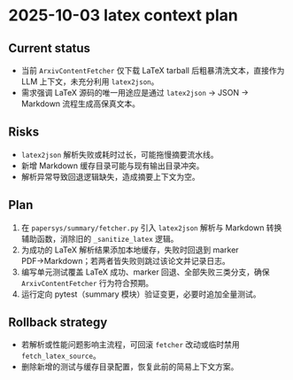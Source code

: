 # 2025-10-03 latex context plan

## Current status
- 当前 `ArxivContentFetcher` 仅下载 LaTeX tarball 后粗暴清洗文本，直接作为 LLM 上下文，未充分利用 `latex2json`。
- 需求强调 LaTeX 源码的唯一用途应是通过 `latex2json` → JSON → Markdown 流程生成高保真文本。

## Risks
- `latex2json` 解析失败或耗时过长，可能拖慢摘要流水线。
- 新增 Markdown 缓存目录可能与现有输出目录冲突。
- 解析异常导致回退逻辑缺失，造成摘要上下文为空。

## Plan
1. 在 `papersys/summary/fetcher.py` 引入 `latex2json` 解析与 Markdown 转换辅助函数，消除旧的 `_sanitize_latex` 逻辑。
2. 为成功的 LaTeX 解析结果添加本地缓存，失败时回退到 marker PDF→Markdown；若两者皆失败则跳过该论文并记录日志。
3. 编写单元测试覆盖 LaTeX 成功、marker 回退、全部失败三类分支，确保 `ArxivContentFetcher` 行为符合预期。
4. 运行定向 pytest（summary 模块）验证变更，必要时追加全量测试。

## Rollback strategy
- 若解析或性能问题影响主流程，可回滚 `fetcher` 改动或临时禁用 `fetch_latex_source`。
- 删除新增的测试与缓存目录配置，恢复此前的简易上下文方案。
